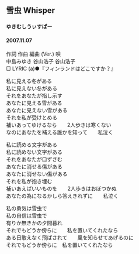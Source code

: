 ## 雪虫 Whisper
#### ゆきむしうぃすぱー
#### 2007.11.07


作詞  作曲  編曲 (Ver.)   唄   
中島みゆき   谷山浩子        谷山浩子   
□ LYRIC (a)●『フィンランドはどこですか？』   
   
私に見える冬がある   
私に見えない冬がある   
それをあなたが指し示す   
あなたに見える雪がある   
あなたに見えない雪がある   
それを私が受けとめる   
補いあってゆけるなら　　2人歩きは寒くない   
なのにあなたを補える誰かを知って　　私泣く   
   
私に読める文字がある   
私に読めない文字がある   
それをあなたが口ずさむ   
あなたに消せる傷がある   
あなたに消せない傷がある   
それを私が抱き埋む   
補いあえばいいものを　　2人歩きはおぼつかぬ   
あなたの為になるかしら答えきれずに　　私泣く   
   
私の勇気は雪虫で   
私の自信は雪虫で   
有りか無きかの夕間暮れ   
それでもどうか傍らに　　私を置いてくれたなら   
ある日敢えなく飛ばされて　　風を知らせてあげるのに   
それでもどうか傍らに　私を置いてくれたなら   
